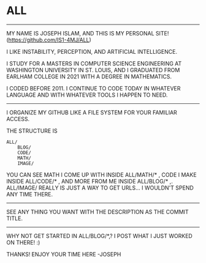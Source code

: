 # ALL

------------------------------------------------------------------

MY NAME IS JOSEPH ISLAM, AND THIS IS MY PERSONAL SITE! (https://github.com/IS1-4MJ/ALL)

I LIKE INSTABILITY, PERCEPTION, AND ARTIFICIAL INTELLIGENCE.

I STUDY FOR A MASTERS IN COMPUTER SCIENCE ENGINEERING AT WASHINGTON UNIVERSITY IN ST. LOUIS, AND I GRADUATED FROM EARLHAM COLLEGE IN 2021 WITH A DEGREE IN MATHEMATICS.

I CODED BEFORE 2011. I CONTINUE TO CODE TODAY IN WHATEVER LANGUAGE AND WITH WHATEVER TOOLS I HAPPEN TO NEED.

------------------------------------------------------------------

I ORGANIZE MY GITHUB LIKE A FILE SYSTEM FOR YOUR FAMILIAR ACCESS. 

THE STRUCTURE IS

    ALL/
        BLOG/
        CODE/
        MATH/
        IMAGE/ 


YOU CAN SEE MATH I COME UP WITH INSIDE ALL/MATH/* ,  CODE I MAKE INSIDE ALL/CODE/* , AND MORE FROM ME INSIDE ALL/BLOG/* ,.
ALL/IMAGE/ REALLY IS JUST A WAY TO GET URLS... I WOULDN'T SPEND ANY TIME THERE.

------------------------------------------------------------------

SEE ANY THING YOU WANT WITH THE DESCRIPTION AS THE COMMIT TITLE. 

------------------------------------------------------------------

WHY NOT GET STARTED IN ALL/BLOG/*,? I POST WHAT I JUST WORKED ON THERE! :)

THANKS! ENJOY YOUR TIME HERE
   -JOSEPH